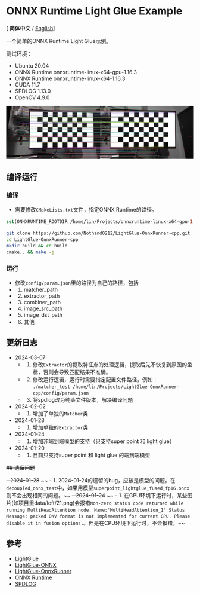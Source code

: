 # ONNX Runtime Light Glue Example

[ **简体中文**  /  [English](doc/README-en.md)]

一个简单的ONNX Runtime Light Glue示例。

测试环境：

- Ubuntu 20.04
- ONNX Runtime onnxruntime-linux-x64-gpu-1.16.3
- ONNX Runtime onnxruntime-linux-x64-1.16.3
- CUDA 11.7
- SPDLOG 1.13.0
- OpenCV 4.9.0

![结果](doc/Matches_screenshot_20.01.2024.png)

## 编译运行

### 编译

- 需要修改`CMakeLists.txt`文件，指定ONNX Runtime的路径。

```cmake
set(ONNXRUNTIME_ROOTDIR /home/lin/Projects/onnxruntime-linux-x64-gpu-1.16.3)
```

```sh
git clone https://github.com/Nothand0212/LightGlue-OnnxRunner-cpp.git
cd LightGlue-OnnxRunner-cpp
mkdir build && cd build
cmake.. && make -j
```

### 运行

- 修改`config/param.json`里的路径为自己的路径，包括
- 1. matcher_path
- 2. extractor_path
- 3. combiner_path
- 4. image_src_path
- 5. image_dst_path
- 6. 其他

## 更新日志

- 2024-03-07
  - 1. 修改`Extractor`的提取特征点的处理逻辑，提取后先不恢复到原图的坐标，否则会导致匹配结果不准确。
  - 2. 修改运行逻辑，运行时需要指定配置文件路径，例如： `./matcher_test /home/lin/Projects/LightGlue-OnnxRunner-cpp/config/param.json`
  - 3. 将spdlog改为纯头文件版本，解决编译问题
- 2024-02-02
  - 1. 增加了单独的`Matcher`类
- 2024-01-28
  - 1. 增加单独的`Extractor`类
- 2024-01-24
  - 1. 增加非端到端模型的支持（只支持super point 和 light glue）
- 2024-01-20
  - 1. 目前只支持super point 和 light glue 的端到端模型

~~## 遗留问题~~

~~- 2024-01-28~~
~~  - 1. 2024-01-24的遗留的bug，应该是模型的问题。在`decoupled_onnx_test`中，如果用模型`superpoint_lightglue_fused_fp16.onnx`则不会出现相同的问题。~~
~~- 2024-01-24~~
~~  - 1. 在GPU环境下运行时，某些图片(如项目里data/left/21.png)会报错`Non-zero status code returned while running MultiHeadAttention node. Name:'MultiHeadAttention_1' Status Message: packed QKV format is not implemented for current GPU. Please disable it in fusion options.`。但是在CPU环境下运行时，不会报错。~~

## 参考

- [LightGlue](https://github.com/cvg/LightGlue)
- [LightGlue-ONNX](https://github.com/fabio-sim/LightGlue-ONNX)
- [LightGlue-OnnxRunner](https://github.com/OroChippw/LightGlue-OnnxRunner)
- [ONNX Runtime](https://github.com/microsoft/onnxruntime)
- [SPDLOG](https://github.com/gabime/spdlog)

